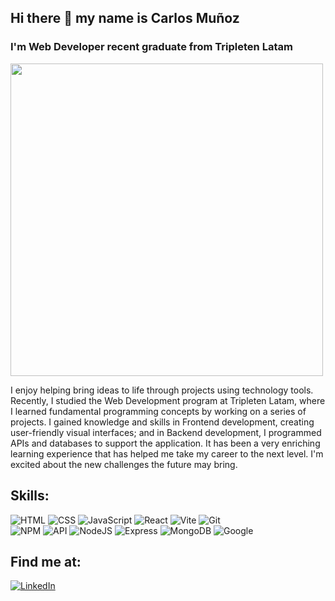 ## Hi there 👋 my name is Carlos Muñoz
### I'm Web Developer recent graduate from Tripleten Latam

<img src="https://i.pinimg.com/1200x/6c/99/e2/6c99e2b9d789178ccc7912d2c0c992e0.jpg" width="500" />

<!--
**Charleandresb/Charleandresb** is a ✨ _special_ ✨ repository because its `README.md` (this file) appears on your GitHub profile.-->

I enjoy helping bring ideas to life through projects using technology tools. Recently, I studied the Web Development program at Tripleten Latam, where I learned fundamental programming concepts by working on a series of projects. I gained knowledge and skills in Frontend development, creating user-friendly visual interfaces; and in Backend development, I programmed APIs and databases to support the application. It has been a very enriching learning experience that has helped me take my career to the next level. I'm excited about the new challenges the future may bring.

## Skills:
![HTML](https://img.shields.io/badge/HTML-3DDC84?style=for-the-badge&logo=html&logoColor=white&labelColor=101010)
![CSS](https://img.shields.io/badge/css-3DDC84?style=for-the-badge&logo=css&logoColor=white&labelColor=101010)
![JavaScript](https://img.shields.io/badge/javascript-3DDC84?style=for-the-badge&logo=javascript&logoColor=white&labelColor=101010)
![React](https://img.shields.io/badge/react-3DDC84?style=for-the-badge&logo=react&logoColor=white&labelColor=101010)
![Vite](https://img.shields.io/badge/vite-3DDC84?style=for-the-badge&logo=vite&logoColor=white&labelColor=101010)
![Git](https://img.shields.io/badge/git-3DDC84?style=for-the-badge&logo=git&logoColor=white&labelColor=101010)</br>
![NPM](https://img.shields.io/badge/npm-02C1FE?style=for-the-badge&logo=npm&logoColor=white&labelColor=101010)
![API](https://img.shields.io/badge/api-02C1FE?style=for-the-badge&logo=APIs&logoColor=white&labelColor=101010)
![NodeJS](https://img.shields.io/badge/node.js-02C1FE?style=for-the-badge&logo=node.js&logoColor=white&labelColor=101010)
![Express](https://img.shields.io/badge/Express.js-02C1FE?style=for-the-badge&logo=express&logoColor=white&labelColor=101010)
![MongoDB](https://img.shields.io/badge/mongodb-02C1FE?style=for-the-badge&logo=mongodb&logoColor=white&labelColor=101010)
![Google](https://img.shields.io/badge/Google_Cloud-02C1FE?style=for-the-badge&logo=googlecloud&logoColor=white&labelColor=101010)

## Find me at:
[![LinkedIn](https://custom-icon-badges.demolab.com/badge/LinkedIn-0A66C2?logo=linkedin-white&logoColor=fff)](https://www.linkedin.com/in/charlesmunozaraya/)
